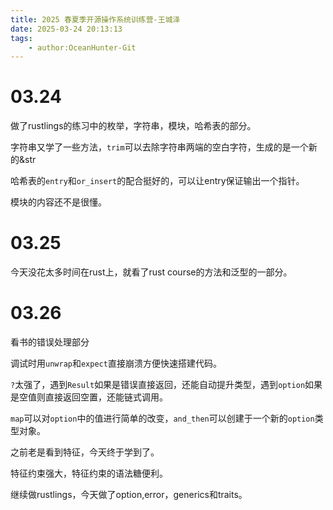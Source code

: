 ```yaml
---
title: 2025 春夏季开源操作系统训练营-王城泽
date: 2025-03-24 20:13:13
tags:
    - author:OceanHunter-Git
---
```


# 03.24

做了rustlings的练习中的枚举，字符串，模块，哈希表的部分。

字符串又学了一些方法，`trim`可以去除字符串两端的空白字符，生成的是一个新的&str

哈希表的`entry`和`or_insert`的配合挺好的，可以让entry保证输出一个指针。

模块的内容还不是很懂。

# 03.25

今天没花太多时间在rust上，就看了rust course的方法和泛型的一部分。

# 03.26

看书的错误处理部分

调试时用`unwrap`和`expect`直接崩溃方便快速搭建代码。

`?`太强了，遇到`Result`如果是错误直接返回，还能自动提升类型，遇到`option`如果是空值则直接返回空置，还能链式调用。

`map`可以对`option`中的值进行简单的改变，`and_then`可以创建于一个新的`option`类型对象。

之前老是看到特征，今天终于学到了。

特征约束强大，特征约束的语法糖便利。

继续做rustlings，今天做了option,error，generics和traits。


